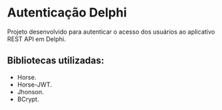 # Autenticação Delphi
Projeto desenvolvido para autenticar o acesso dos usuários ao aplicativo REST API em Delphi.

## Bibliotecas utilizadas:
- Horse.
- Horse-JWT.
- Jhonson.
- BCrypt. 

